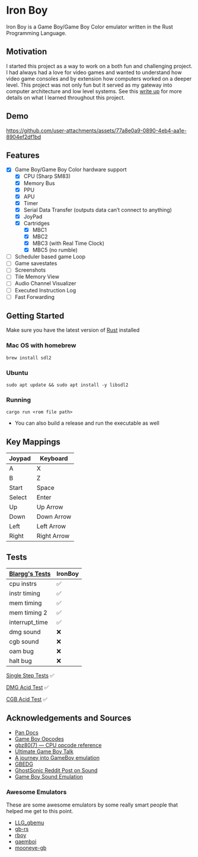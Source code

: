# Iron Boy

Iron Boy is a Game Boy/Game Boy Color emulator written in the Rust Programming Language.

## Motivation

I started this project as a way to work on a both fun and challenging project. I had always had a love for video games and wanted to understand how video game consoles and by extension how computers worked on a deeper level. This project was not only fun but it served as my gateway into computer architecture and low level systems. See this [write up](docs/what-i-learned.md) for more details on what I learned throughout this project.

## Demo

https://github.com/user-attachments/assets/77a8e0a9-0890-4eb4-aa1e-8904ef2df1bd

## Features

- [x] Game Boy/Game Boy Color hardware support
  - [x] CPU (Sharp SM83)
  - [x] Memory Bus
  - [x] PPU
  - [x] APU
  - [x] Timer
  - [x] Serial Data Transfer (outputs data can’t connect to anything)
  - [x] JoyPad
  - [x] Cartridges
    - [x] MBC1
    - [x] MBC2
    - [x] MBC3 (with Real Time Clock)
    - [x] MBC5 (no rumble)
- [ ] Scheduler based game Loop
- [ ] Game savestates
- [ ] Screenshots
- [ ] Tile Memory View
- [ ] Audio Channel Visualizer
- [ ] Executed Instruction Log
- [ ] Fast Forwarding

## Getting Started

Make sure you have the latest version of [Rust](https://www.rust-lang.org/tools/install) installed

### Mac OS with homebrew

`brew install sdl2`

### Ubuntu

`sudo apt update && sudo apt install -y libsdl2`

### Running

`cargo run <rom file path>`

- You can also build a release and run the executable as well

## Key Mappings

| Joypad | Keyboard    |
| ------ | ----------- |
| A      | X           |
| B      | Z           |
| Start  | Space       |
| Select | Enter       |
| Up     | Up Arrow    |
| Down   | Down Arrow  |
| Left   | Left Arrow  |
| Right  | Right Arrow |

## Tests

| [Blargg's Tests](https://github.com/retrio/gb-test-roms) | IronBoy            |
| -------------------------------------------------------- | ------------------ |
| cpu instrs                                               | :white_check_mark: |
| instr timing                                             | :white_check_mark: |
| mem timing                                               | :white_check_mark: |
| mem timing 2                                             | :white_check_mark: |
| interrupt_time                                           | :white_check_mark: |
| dmg sound                                                | :x:                |
| cgb sound                                                | :x:                |
| oam bug                                                  | :x:                |
| halt bug                                                 | :x:                |

[Single Step Tests](https://github.com/SingleStepTests/sm83) :white_check_mark:

[DMG Acid Test](media/dmg-acid.png) :white_check_mark:

[CGB Acid Test](media/cgb-acid.png) :white_check_mark:

## Acknowledgements and Sources

- [Pan Docs](https://gbdev.io/pandocs/About.html)
- [Game Boy Opcodes](https://izik1.github.io/gbops/)
- [gbz80(7) — CPU opcode reference](https://rgbds.gbdev.io/docs/v0.7.0/gbz80.7)
- [Ultimate Game Boy Talk](https://www.youtube.com/watch?v=HyzD8pNlpwI&t=1488s)
- [A journey into GameBoy emulation](https://robertovaccari.com/blog/2020_09_26_gameboy/)
- [GBEDG](https://hacktix.github.io/GBEDG/)
- [GhostSonic Reddit Post on Sound](https://www.reddit.com/r/EmuDev/comments/5gkwi5/comment/dat3zni/?utm_source=share&utm_medium=web3x&utm_name=web3xcss&utm_term=1&utm_content=share_button)
- [Game Boy Sound Emulation](https://nightshade256.github.io/2021/03/27/gb-sound-emulation.html)

### Awesome Emulators

These are some awesome emulators by some really smart people that helped me get to this point.

- [LLG_gbemu](https://github.com/rockytriton/LLD_gbemu)
- [gb-rs](https://github.com/simias/gb-rs)
- [rboy](https://github.com/mvdnes/rboy)
- [gaemboi](https://github.com/mario-hess/gaemboi)
- [mooneye-gb](https://github.com/Gekkio/mooneye-gb)
